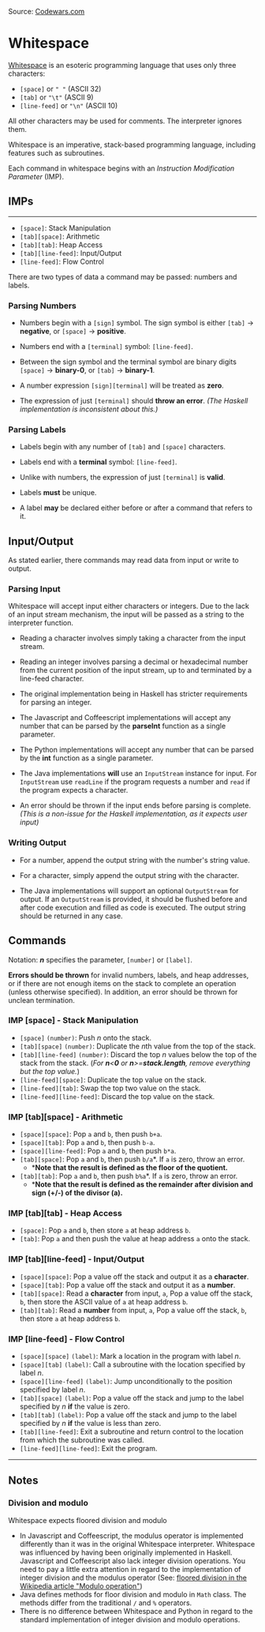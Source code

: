 Source: [Codewars.com](https://www.codewars.com/kata/52dc4688eca89d0f820004c6)

# Whitespace

[Whitespace](http://compsoc.dur.ac.uk/whitespace/tutorial.php) is an esoteric programming language that uses only three characters:

- `[space]` or `" "` (ASCII 32)
- `[tab]` or `"\t"` (ASCII 9)
- `[line-feed]` or `"\n"` (ASCII 10)

All other characters may be used for comments. The interpreter ignores them.

Whitespace is an imperative, stack-based programming language, including features such as subroutines.

Each command in whitespace begins with an _Instruction Modification Parameter_ (IMP).

## IMPs

---

- `[space]`: Stack Manipulation
- `[tab][space]`: Arithmetic
- `[tab][tab]`: Heap Access
- `[tab][line-feed]`: Input/Output
- `[line-feed]`: Flow Control

There are two types of data a command may be passed: numbers and labels.

### Parsing Numbers

- Numbers begin with a `[sign]` symbol. The sign symbol is either `[tab]` -> **negative**, or `[space]` -> **positive**.

- Numbers end with a `[terminal]` symbol: `[line-feed]`.

- Between the sign symbol and the terminal symbol are binary digits `[space]` -> **binary-0**, or `[tab]` -> **binary-1**.

- A number expression `[sign][terminal]` will be treated as **zero**.

- The expression of just `[terminal]` should **throw an error**. _(The Haskell implementation is inconsistent about this.)_

### Parsing Labels

- Labels begin with any number of `[tab]` and `[space]` characters.

- Labels end with a **terminal** symbol: `[line-feed]`.

- Unlike with numbers, the expression of just `[terminal]` is **valid**.

- Labels **must** be unique.

- A label **may** be declared either before or after a command that refers to it.

## Input/Output

As stated earlier, there commands may read data from input or write to output.

### Parsing Input

Whitespace will accept input either characters or integers. Due to the lack of an input stream mechanism, the input will be passed as a string to the interpreter function.

- Reading a character involves simply taking a character from the input stream.

- Reading an integer involves parsing a decimal or hexadecimal number from the current position of the input stream, up to and terminated by a line-feed character.

- The original implementation being in Haskell has stricter requirements for parsing an integer.

- The Javascript and Coffeescript implementations will accept any number that can be parsed by the **parseInt** function as a single parameter.

- The Python implementations will accept any number that can be parsed by the **int** function as a single parameter.

- The Java implementations **will** use an `InputStream` instance for input. For `InputStream` use `readLine` if the program requests a number and `read` if the program expects a character.

- An error should be thrown if the input ends before parsing is complete. _(This is a non-issue for the Haskell implementation, as it expects user input)_

### Writing Output

- For a number, append the output string with the number's string value.

- For a character, simply append the output string with the character.

- The Java implementations will support an optional `OutputStream` for output. If an `OutputStream` is provided, it should be flushed before and after code execution and filled as code is executed. The output string should be returned in any case.

## Commands

Notation: **_n_** specifies the parameter, `[number]` or `[label]`.

**Errors should be thrown** for invalid numbers, labels, and heap addresses, or if there are not enough items on the stack to complete an operation (unless otherwise specified). In addition, an error should be thrown for unclean termination.

### IMP \[space\] - Stack Manipulation

- `[space]` `(number)`: Push _n_ onto the stack.
- `[tab][space]` `(number)`: Duplicate the *n*th value from the top of the stack.
- `[tab][line-feed]` `(number)`: Discard the top _n_ values below the top of the stack from the stack. (_For **n**<**0** or **n**>=**stack.length**, remove everything but the top value._)
- `[line-feed][space]`: Duplicate the top value on the stack.
- `[line-feed][tab]`: Swap the top two value on the stack.
- `[line-feed][line-feed]`: Discard the top value on the stack.

### IMP \[tab\]\[space\] - Arithmetic

- `[space][space]`: Pop `a` and `b`, then push `b+a`.
- `[space][tab]`: Pop `a` and `b`, then push `b-a`.
- `[space][line-feed]`: Pop `a` and `b`, then push `b*a`.
- `[tab][space]`: Pop `a` and `b`, then push `b/a`\*. If `a` is zero, throw an error.
  - \***Note that the result is defined as the floor of the quotient.**
- `[tab][tab]`: Pop `a` and `b`, then push `b%a`\*. If `a` is zero, throw an error.
  - \***Note that the result is defined as the remainder after division and sign (+/-) of the divisor (a).**

### IMP \[tab\]\[tab\] - Heap Access

- `[space]`: Pop `a` and `b`, then store `a` at heap address `b`.
- `[tab]`: Pop `a` and then push the value at heap address `a` onto the stack.

### IMP \[tab\]\[line-feed\] - Input/Output

- `[space][space]`: Pop a value off the stack and output it as a **character**.
- `[space][tab]`: Pop a value off the stack and output it as a **number**.
- `[tab][space]`: Read a **character** from input, `a`, Pop a value off the stack, `b`, then store the ASCII value of `a` at heap address `b`.
- `[tab][tab]`: Read a **number** from input, `a`, Pop a value off the stack, `b`, then store `a` at heap address `b`.

### IMP \[line-feed\] - Flow Control

- `[space][space]` `(label)`: Mark a location in the program with label _n_.
- `[space][tab]` `(label)`: Call a subroutine with the location specified by label _n_.
- `[space][line-feed]` `(label)`: Jump unconditionally to the position specified by label _n_.
- `[tab][space]` `(label)`: Pop a value off the stack and jump to the label specified by _n_ **if** the value is zero.
- `[tab][tab]` `(label)`: Pop a value off the stack and jump to the label specified by _n_ **if** the value is less than zero.
- `[tab][line-feed]`: Exit a subroutine and return control to the location from which the subroutine was called.
- `[line-feed][line-feed]`: Exit the program.

---

## Notes

### Division and modulo

Whitespace expects floored division and modulo

- In Javascript and Coffeescript, the modulus operator is implemented differently than it was in the original Whitespace interpreter. Whitespace was influenced by having been originally implemented in Haskell. Javascript and Coffeescript also lack integer division operations. You need to pay a little extra attention in regard to the implementation of integer division and the modulus operator (See: [floored division in the Wikipedia article "Modulo operation"](https://en.wikipedia.org/wiki/Modulo_operation#Remainder_calculation_for_the_modulo_operation))
- Java defines methods for floor division and modulo in `Math` class. The methods differ from the traditional `/` and `%` operators.
- There is no difference between Whitespace and Python in regard to the standard implementation of integer division and modulo operations.
